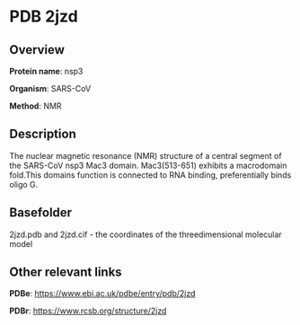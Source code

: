 # PDB 2jzd

## Overview

**Protein name**: nsp3

**Organism**: SARS-CoV

**Method**: NMR

## Description

The nuclear magnetic resonance (NMR) structure of a central segment of the SARS-CoV nsp3 Mac3 domain. Mac3(513-651) exhibits a macrodomain fold.This domains function is connected to RNA binding, preferentially binds oligo G.

## Basefolder

2jzd.pdb and 2jzd.cif - the coordinates of the threedimensional molecular model



## Other relevant links 
**PDBe**:  https://www.ebi.ac.uk/pdbe/entry/pdb/2jzd
 
**PDBr**: https://www.rcsb.org/structure/2jzd 
